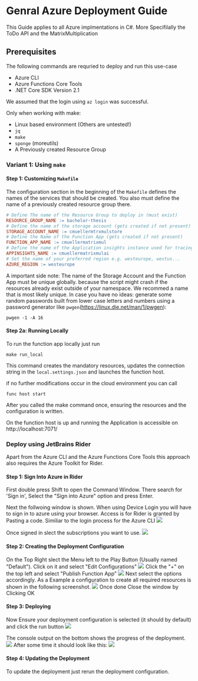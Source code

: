 # Genral Azure Deployment Guide

This Guide applies to all Azure implmentations in C#. More Specifilally the ToDo API and the MatrixMultiplication


## Prerequisites

The following commands are requried to deploy and run this use-case

- Azure CLI
- Azure Functions Core Tools
- .NET Core SDK Version 2.1

We assumed that the login using `az login` was successful.

Only when working with make:
- Linux based environment (Others are untested!)
- `jq`
- `make`
- `sponge` (moreutils)
- A Previously created Resource Group


### Variant 1: Using `make`

#### Step 1: Customizing `Makefile`

The configuration section in the beginning of the `Makefile` defines the names of the services that should be created.
You also must define the name of a previously created resource group there.

```makefile
# Define The name of the Resource Group to deploy in (must exist)
RESOURCE_GROUP_NAME := bachelor-thesis
# Define the name of the storage account (gets created if not present)
STORAGE_ACCOUNT_NAME := cmuellermtrxmulstore
# Define the Name of the Function App (gets created if not present)
FUNCTION_APP_NAME := cmuellermatrixmul
# Define the name of the Application insights instance used for tracing/logging (gets created if not present)
APPINSIGHTS_NAME := cmuellermatrixmulai
# Set the name of your preferred region e.g. westeurope, westus...
AZURE_REGION := westeurope
```

A important side note: The name of the Storage Account and the Function App must be unique globally. because the script
might crash if the resources already exist outside of your namespace. We recommed a name that is most likely unique.
In case you have no ideas: generate some random passwords built from lower case letters and numbers using a password generator
like `pwgen`(https://linux.die.net/man/1/pwgen):
```
pwgen -1 -A 16
```

#### Step 2a: Running Locally

To run the function app locally just run
```
make run_local
```

This command creates the mandatory resources, updates the connection string in the `local.settings.json` and launches the function host.

if no further modifications occur in the cloud environment you can call 
```
func host start
```
After you called the make command once, ensuring the resources and the configuration is written.

On the function host is up and running the Application is accessible on http://localhost:7071/


### Deploy using JetBrains Rider

Apart from the Azure CLI and the Azure Functions Core Tools this approach also requires the Azure Toolkit for Rider.

#### Step 1: Sign Into Azure in Rider
First double press Shift to open the Command Window. There search for 'Sign in', Select the "Sign into Azure" option and press Enter.

Next the follwoing window is shown. When using Device Login you will have to sign in to azure using your browser. Access is for Rider is granted by Pasting a code. Similiar to the login process for the Azure CLI
![](https://i.imgur.com/x8bzXz8.png)

Once signed in slect the subscriptions you want to use.
![](https://i.imgur.com/nrb1utu.png)

#### Step 2: Creating the Deployment Configuration

On the Top Right slect the Menu left to the Play Button (Usually named "Default"). Click on it and select "Edit Configurations"
![](https://i.imgur.com/ZCsZLLP.png)
Click the "+" on the top left and select "Publish Function App"
![](https://i.imgur.com/uGX9Iv4.png)
Next select the options accordingly. As a Example a configuration to create all required resources is shown in the following screenshot.
![](https://i.imgur.com/wMi4il8.png)
Once done Close the window by Clicking OK

#### Step 3: Deploying
Now Ensure your deployment configuration is selected (it should by default) and click the run button
![](https://i.imgur.com/gUPwBWb.png)

The console output on the bottom shows the progress of the deployment.
![](https://i.imgur.com/kid8wVq.png)
After some time it should look like this:
![](https://i.imgur.com/MLgOLGJ.png)

#### Step 4: Updating the Deployment

To update the deployment just rerun the deployment configuration.


